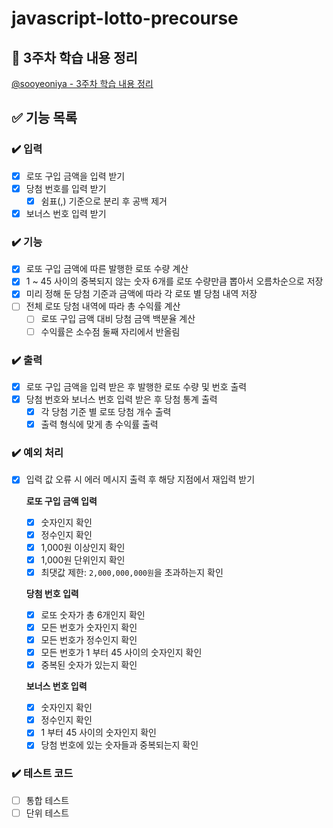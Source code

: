 # javascript-lotto-precourse

## 📖 3주차 학습 내용 정리

[@sooyeoniya - 3주차 학습 내용 정리](about:blank)

## ✅ 기능 목록

### ✔️ 입력

  - [x] 로또 구입 금액을 입력 받기
  - [x] 당첨 번호를 입력 받기
    - [x] 쉼표(,) 기준으로 분리 후 공백 제거
  - [x] 보너스 번호 입력 받기

### ✔️ 기능

  - [x] 로또 구입 금액에 따른 발행한 로또 수량 계산
  - [x] 1 ~ 45 사이의 중복되지 않는 숫자 6개를 로또 수량만큼 뽑아서 오름차순으로 저장
  - [x] 미리 정해 둔 당첨 기준과 금액에 따라 각 로또 별 당첨 내역 저장
  - [ ] 전체 로또 당첨 내역에 따라 총 수익률 계산
    - [ ] 로또 구입 금액 대비 당첨 금액 백분율 계산
    - [ ] 수익률은 소수점 둘째 자리에서 반올림

### ✔️ 출력

  - [x] 로또 구입 금액을 입력 받은 후 발행한 로또 수량 및 번호 출력
  - [x] 당첨 번호와 보너스 번호 입력 받은 후 당첨 통계 출력
    - [x] 각 당첨 기준 별 로또 당첨 개수 출력
    - [x] 출력 형식에 맞게 총 수익률 출력

### ✔️ 예외 처리
  - [x] 입력 값 오류 시 에러 메시지 출력 후 해당 지점에서 재입력 받기

    **로또 구입 금액 입력**
    - [x] 숫자인지 확인
    - [x] 정수인지 확인
    - [x] 1,000원 이상인지 확인
    - [x] 1,000원 단위인지 확인
    - [x] 최댓값 제한: `2,000,000,000원`을 초과하는지 확인

    **당첨 번호 입력**
    - [x] 로또 숫자가 총 6개인지 확인
    - [x] 모든 번호가 숫자인지 확인
    - [x] 모든 번호가 정수인지 확인
    - [x] 모든 번호가 1 부터 45 사이의 숫자인지 확인
    - [x] 중복된 숫자가 있는지 확인
  
    **보너스 번호 입력**
    - [x] 숫자인지 확인
    - [x] 정수인지 확인
    - [x] 1 부터 45 사이의 숫자인지 확인
    - [x] 당첨 번호에 있는 숫자들과 중복되는지 확인

### ✔️ 테스트 코드

  - [ ] 통합 테스트
  - [ ] 단위 테스트
